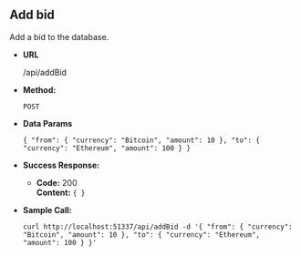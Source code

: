 **Add bid**
----
  Add a bid to the database.
  
* **URL**

  /api/addBid

* **Method:**

  `POST`
  
* **Data Params**

  `{ "from": { "currency": "Bitcoin", "amount": 10 }, "to": { "currency": "Ethereum", "amount": 100 } }`

* **Success Response:**
  
  * **Code:** 200 <br />
    **Content:** `{ }`
  
* **Sample Call:**

  `curl http://localhost:51337/api/addBid -d '{ "from": { "currency": "Bitcoin", "amount": 10 }, "to": { "currency": "Ethereum", "amount": 100 } }'`
